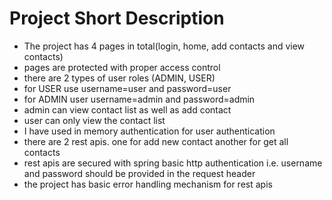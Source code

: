 # Project Short Description
- The project has 4 pages in total(login, home, add contacts and view contacts)
- pages are protected with proper access control
- there are 2 types of user roles (ADMIN, USER)
- for USER use username=user and password=user
- for ADMIN user username=admin and password=admin
- admin can view contact list as well as add contact
- user can only view the contact list
- I have used in memory authentication for user authentication
- there are 2 rest apis. one for add new contact another for get all contacts
- rest apis are secured with spring basic http authentication i.e. username and password should be provided in the request header
- the project has basic error handling mechanism for rest apis
